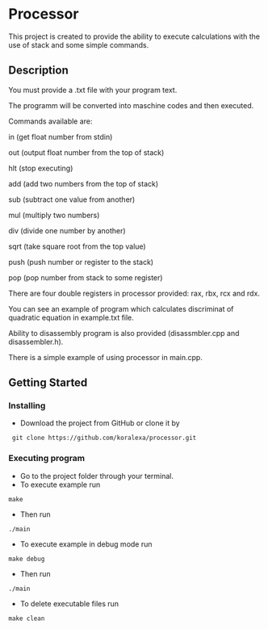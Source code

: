 # Processor
This project is created to provide the ability to execute calculations with the use of stack and some simple commands.

## Description

You must provide a .txt file with your program text.

The programm will be converted into maschine codes and then executed.

Commands available are:

in (get float number from stdin)

out (output float number from the top of stack)

hlt (stop executing)

add (add two numbers from the top of stack)

sub (subtract one value from another)

mul (multiply two numbers)

div (divide one number by another)

sqrt (take square root from the top value)

push (push number or register to the stack)

pop (pop number from stack to some register)

There are four double registers in processor provided: rax, rbx, rcx and rdx.

You can see an example of program which calculates discriminat of quadratic equation in example.txt file.

Ability to disassembly program is also provided (disassmbler.cpp and disassembler.h).

There is a simple example of using processor in main.cpp.

## Getting Started

### Installing

* Download the project from GitHub or clone it by
```
 git clone https://github.com/koralexa/processor.git
```

### Executing program

* Go to the project folder through your terminal.
* To execute example run
```
make
```
* Then run
```
./main
```

* To execute example  in debug mode run
```
make debug
```
* Then run
```
./main
```

* To delete executable files run
```
make clean
```

